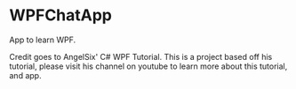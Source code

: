 # WPFChatApp
App to learn WPF. 

Credit goes to AngelSix' C# WPF Tutorial. This is a project based off his tutorial, please visit his channel
on youtube to learn more about this tutorial, and app. 
